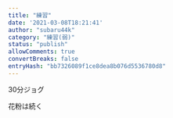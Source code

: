 ```yaml
---
title: "練習"
date: '2021-03-08T18:21:41'
author: "subaru44k"
category: "練習(弱)"
status: "publish"
allowComments: true
convertBreaks: false
entryHash: "bb7326089f1ce8dea8b076d5536780d8"
---
```

30分ジョグ

花粉は続く

